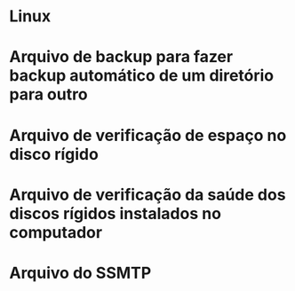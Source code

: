 # Linux
# Arquivo de backup para fazer backup automático de um diretório para outro
# Arquivo de verificação de espaço no disco rígido
# Arquivo de verificação da saúde dos discos rígidos instalados no computador
# Arquivo do SSMTP
